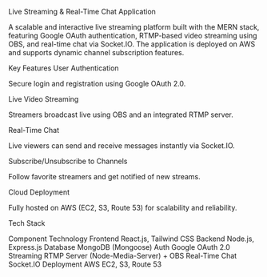 Live Streaming & Real-Time Chat Application

A scalable and interactive live streaming platform built with the MERN stack, featuring Google OAuth authentication, RTMP-based video streaming using OBS, and real-time chat via Socket.IO. The application is deployed on AWS and supports dynamic channel subscription features.

 Key Features
 User Authentication

Secure login and registration using Google OAuth 2.0.

 Live Video Streaming

Streamers broadcast live using OBS and an integrated RTMP server.

 Real-Time Chat

Live viewers can send and receive messages instantly via Socket.IO.

Subscribe/Unsubscribe to Channels

Follow favorite streamers and get notified of new streams.

Cloud Deployment

Fully hosted on AWS (EC2, S3, Route 53) for scalability and reliability.

Tech Stack

Component	Technology
Frontend	React.js, Tailwind CSS
Backend	Node.js, Express.js
Database	MongoDB (Mongoose)
Auth	Google OAuth 2.0
Streaming	RTMP Server (Node-Media-Server) + OBS
Real-Time Chat	Socket.IO
Deployment	AWS EC2, S3, Route 53


